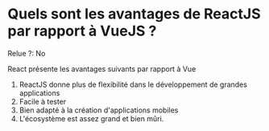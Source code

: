 # Quels sont les avantages de ReactJS par rapport à VueJS ?

Relue ?: No

React présente les avantages suivants par rapport à Vue

1. ReactJS donne plus de flexibilité dans le développement de grandes applications
2. Facile à tester
3. Bien adapté à la création d'applications mobiles
4. L'écosystème est assez grand et bien mûri.
